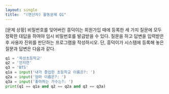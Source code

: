 ```yaml
---
layout: single
title:  "(연산자) 활동문제 Q1"
---
```


[문제 상황]
비밀번호를 잊어버린 흥덕이는 회원가입 때에 등록한 세 가지 질문에 모두 정확한 대답을
하여야 임시 비밀번호를 발급받을 수 있다. 질문을 하고 답변을 입력받은 후 사용자 진위를
판단하는 프로그램을 작성하시오. 단, 흥덕이가 시스템에 등록해 놓은 질문과 답변은 다음과
같다.

~~~python
q1 = '옥성초등학교'
q2 = '안지연'
q3 = 'BTS'
q1a = input('내가 졸업한 초등학교 이름은?: ')
q2a = input('엄마 이름은?: ')
q3a = input('좋아하는 가수는?: ')
print(q1 == q1a and q2 == q2a and q3 == q3a)
~~~
